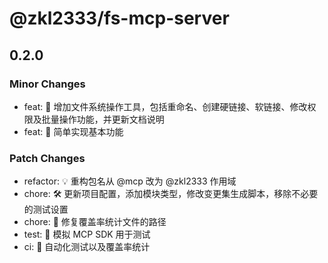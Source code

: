 # @zkl2333/fs-mcp-server

## 0.2.0

### Minor Changes

- feat: 🎸 增加文件系统操作工具，包括重命名、创建硬链接、软链接、修改权限及批量操作功能，并更新文档说明
- feat: 🎸 简单实现基本功能

### Patch Changes

- refactor: 💡 重构包名从 @mcp 改为 @zkl2333 作用域
- chore: 🛠️ 更新项目配置，添加模块类型，修改变更集生成脚本，移除不必要的测试设置
- chore: 🧹 修复覆盖率统计文件的路径
- test: 💍 模拟 MCP SDK 用于测试
- ci: 🎡 自动化测试以及覆盖率统计
